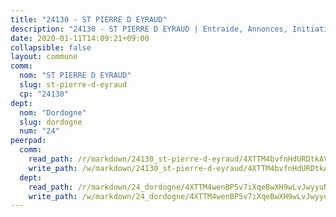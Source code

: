 ```yaml
---
title: "24130 - ST PIERRE D EYRAUD"
description: "24130 - ST PIERRE D EYRAUD | Entraide, Annonces, Initiatives"
date: 2020-01-11T14:09:21+09:00
collapsible: false
layout: commune
comm:
  nom: "ST PIERRE D EYRAUD"
  slug: st-pierre-d-eyraud
  cp: "24130"
dept:
  nom: "Dordogne"
  slug: dordogne
  num: "24"
peerpad:
  comm:
    read_path: /r/markdown/24130_st-pierre-d-eyraud/4XTTM4bvfnHdURDtkAVAdNe1mRBo3GVJY6iwHpwVWoXhzKd5b
    write_path: /w/markdown/24130_st-pierre-d-eyraud/4XTTM4bvfnHdURDtkAVAdNe1mRBo3GVJY6iwHpwVWoXhzKd5b-K3TgUAAKxnU69EY75zv17u8V4d9mvtTFHJybhX1qX3vhk5gN3AMxYabyhFsiz3BVx1frdiBekrek8MPu5viQcYqvLU7RLast9wcT2SK6eUeE6fjsgbYWsnoMw11igNGfANsRjq1j
  dept:
    read_path: /r/markdown/24_dordogne/4XTTM4wenBP5v7iXqeBwXH9wLvJwyyuNKzLxRyGzSZXmCuzgg
    write_path: /w/markdown/24_dordogne/4XTTM4wenBP5v7iXqeBwXH9wLvJwyyuNKzLxRyGzSZXmCuzgg-K3TgUusQQUSAmJPXozCTSBeqjqksxkVWGVxtHwEFrs5RuocQr8weKG2oQg7MVeg2F9Hhv7ggtBiBU8D9pdXEPa9M67VU3BzgAG9BCtQw3VY3Xcxk2YSegk3iUXMkpicGxxJr7mWp
---
```


